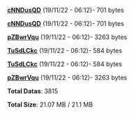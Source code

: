 [**cNNDusQD**](/data/cNNDusQD.txt) (19/11/22 - 06:12)- 701 bytes

[**cNNDusQD**](/data/cNNDusQD.txt) (19/11/22 - 06:12)- 701 bytes

[**pZBwrVqu**](/data/pZBwrVqu.txt) (19/11/22 - 06:12)- 3263 bytes

[**TuSdLCkc**](/data/TuSdLCkc.txt) (19/11/22 - 06:12)- 584 bytes

[**TuSdLCkc**](/data/TuSdLCkc.txt) (19/11/22 - 06:12)- 584 bytes

[**pZBwrVqu**](/data/pZBwrVqu.txt) (19/11/22 - 06:12)- 3263 bytes

**Total Datas**: 3815

**Total Size**: 21.07 MB / 21.1 MB